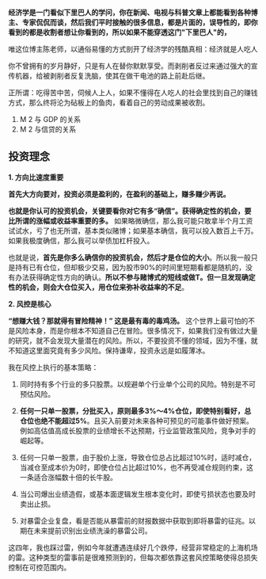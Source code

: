 **经济学是一门看似下里巴人的学问，你在新闻、电视与科普文章上都能看到各种博主、专家侃侃而谈，然后我们平时接触的很多信息，都是片面的，误导性的，即你看到的都是收割者想让你看到的，所以如果不能穿透这门"下里巴人"的，**

唯这位博主陈老师，以通俗易懂的方式剖开了经济学的残酷真相：经济就是人吃人

你不曾拥有的岁月静好，只是有人在替你默默享受。而剥削者反过来通过强大的宣传机器，给被剥削者反复洗脑，使其在做干电池的路上前赴后继。

正所谓：吃得苦中苦，伺候人上人，如果不懂得在人吃人的社会里找到自己的赚钱方式，那么终将沦为砧板上的鱼肉，看着自己的劳动成果被收割。


1. M 2 与 GDP 的关系
2. M 2 与信贷的关系


## 投资理念

**1. 方向比速度重要**

**首先大方向要对，投资必须是盈利的，在盈利的基础上，赚多赚少再说。**

**也就是你认可的投资机会，关键要看你对它有多“确信”。获得确定性的机会，要比所谓的涨幅或收益率重要的多。** 如果略微确信，那么我可能只敢拿半个月工资试试水，亏了也无所谓，基本类似赌博；如果基本确信，我可以投入数百上千万。如果我极度确信，那么我可以举债加杠杆投入。

也就是说，**首先是你多么确信你的投资机会，然后才是仓位的大小**。所以我一般只是持有已有仓位，但却极少交易，因为股市90%的时间里短期看都是随机的，没有办法获得确定性方向的确认。**所以不参与赌博式的短线或做T。但一旦发现确定性的机会，则会大仓位买入，用仓位来弥补收益率的不足**。

**2. 风控是核心**

**“想赚大钱？那就得有冒险精神！” 这是最有毒的毒鸡汤。** 这个世界上最可怕的不是风险本身，而是你根本不知道自己在冒险。很多情况下，如果我们没有做过大量的研究，就不会发现大量潜在的风险。所以，不要投资不懂的领域，因为不懂，就不知道这里面究竟有多少风险。保持谦卑，投资永远是如履薄冰。

我在风控上执行的基本策略：

1. 同时持有多个行业的多只股票。以规避单个行业单个公司的风险。特别是不可预估风险。

2. **任何一只单一股票，分批买入，原则最多3%～4%仓位，即使特别看好，总仓位也绝不能超过5%**。且买入前要对未来各种可预见的可能事件做好预案。例如高估值高成长股票的业绩增长不达预期，行业监管政策风险，竞争对手的崛起等。

3. 任何一只单一股票，由于股价上涨，导致仓位总占比超过10%时，适时减仓，当减仓至成本价为0时，即使仓位占比超过10%，也不再受减仓规则约束，这一条适合涨幅数十倍的长牛股。

4. 当公司爆出业绩造假，或基本面逻辑发生根本变化时，即使亏损状态也要及时卖出止损。

5. 对暴雷企业复盘，看是否能从暴雷前的财报数据中获取到即将暴雷的征兆。以期在未来提前识别出业绩洗澡的暴雷公司。

这四年，我也踩过雷，例如今年就遭遇连续好几个跌停，经营非常稳定的上海机场的雷。这种类型的雷事前是很难预测到的，但每次都依靠这套风控策略使得总损失控制在可控范围内。